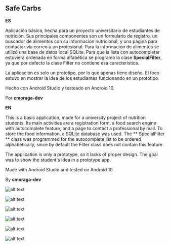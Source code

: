 ## Safe Carbs

**ES**

Aplicación básica, hecha para un proyecto universitario de estudiantes de nutrición.
Sus principales componentes son un formulario de registro, un buscador de alimentos con su información nutricional,
y una página para contactar vía correo a un profesional.
Para la información de alimentos se utilizó una base de datos local SQLite.
Para que la lista con autocompletar estuviera ordenada en forma alfabética se programó la clase **SpecialFilter**, ya que por defecto la clase Filter no contiene esa característica.

La aplicación es solo un prototipo, por lo que apenas tiene diseño. El foco estuvo en mostrar la idea de los estudiantes funcionando en un prototipo.

Hecho con Android Studio y testeado en Android 10.

Por **cmoraga-dev**

**EN**


This is a basic application, made for a university project of nutrition students.
Its main activities are a registration form, a food search engine with autocomplete feature,
and a page to contact a professional by mail.
To store the food information, a SQLite database was used.
The ** SpecialFilter ** class was programmed for the autocomplete list to be ordered alphabetically, since by default the Filter class does not contain this feature.

The application is only a prototype, so it lacks of proper design. The goal was to show the student's idea in a prototype app.

Made with Android Studio and tested on Android 10.

By **cmoraga-dev**

![alt text](https://github.com/cmoraga-dev/SafeCarbs/blob/master/public/login.png?raw=true)

![alt text](https://github.com/cmoraga-dev/SafeCarbs/blob/master/public/register.png?raw=true)

![alt text](https://github.com/cmoraga-dev/SafeCarbs/blob/master/public/calendar.png?raw=true)

![alt text](https://github.com/cmoraga-dev/SafeCarbs/blob/master/public/foods.png?raw=true)

![alt text](https://github.com/cmoraga-dev/SafeCarbs/blob/master/public/food_detail.png?raw=true)

![alt text](https://github.com/cmoraga-dev/SafeCarbs/blob/master/public/contact.png?raw=true)

